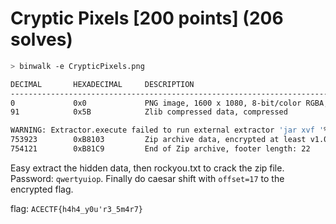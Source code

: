 # Cryptic Pixels [200 points] (206 solves)
```bash
> binwalk -e CrypticPixels.png

DECIMAL       HEXADECIMAL     DESCRIPTION
--------------------------------------------------------------------------------
0             0x0             PNG image, 1600 x 1080, 8-bit/color RGBA, non-interlaced
91            0x5B            Zlib compressed data, compressed

WARNING: Extractor.execute failed to run external extractor 'jar xvf '%e'': [Errno 2] No such file or directory: 'jar', 'jar xvf '%e'' might not be installed correctly
753923        0xB8103         Zip archive data, encrypted at least v1.0 to extract, compressed size: 38, uncompressed size: 26, name: flag.txt
754121        0xB81C9         End of Zip archive, footer length: 22
```
Easy extract the hidden data, then rockyou.txt to crack the zip file. Password: `qwertyuiop`. Finally do caesar shift with `offset=17` to the encrypted flag.

flag: `ACECTF{h4h4_y0u'r3_5m4r7}`

